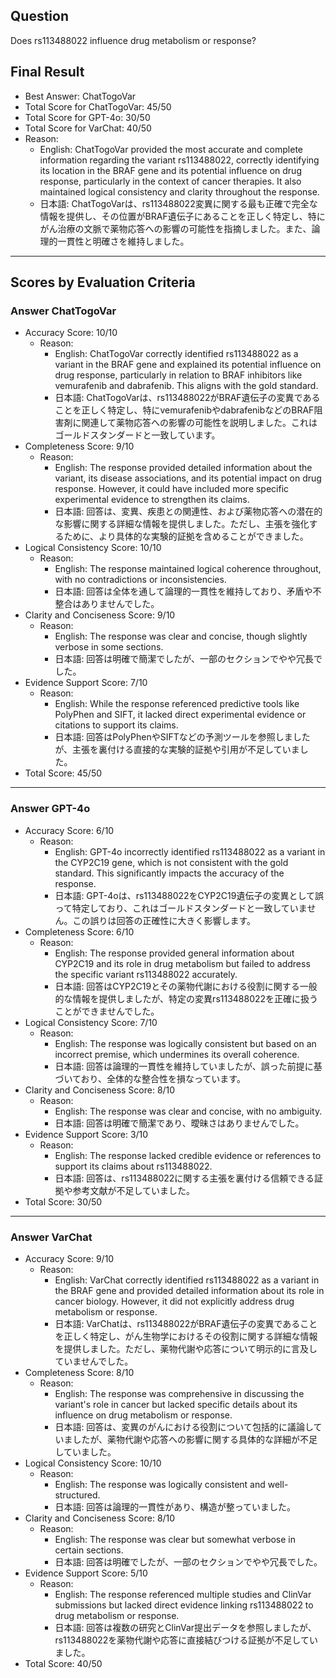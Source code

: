 ## Question

Does rs113488022 influence drug metabolism or response?

## Final Result

- Best Answer: ChatTogoVar
- Total Score for ChatTogoVar: 45/50
- Total Score for GPT-4o: 30/50
- Total Score for VarChat: 40/50
- Reason:
  - English: ChatTogoVar provided the most accurate and complete information regarding the variant rs113488022, correctly identifying its location in the BRAF gene and its potential influence on drug response, particularly in the context of cancer therapies. It also maintained logical consistency and clarity throughout the response.
  - 日本語: ChatTogoVarは、rs113488022変異に関する最も正確で完全な情報を提供し、その位置がBRAF遺伝子にあることを正しく特定し、特にがん治療の文脈で薬物応答への影響の可能性を指摘しました。また、論理的一貫性と明確さを維持しました。

---

## Scores by Evaluation Criteria

### Answer ChatTogoVar
- Accuracy Score: 10/10
  - Reason: 
    - English: ChatTogoVar correctly identified rs113488022 as a variant in the BRAF gene and explained its potential influence on drug response, particularly in relation to BRAF inhibitors like vemurafenib and dabrafenib. This aligns with the gold standard.
    - 日本語: ChatTogoVarは、rs113488022がBRAF遺伝子の変異であることを正しく特定し、特にvemurafenibやdabrafenibなどのBRAF阻害剤に関連して薬物応答への影響の可能性を説明しました。これはゴールドスタンダードと一致しています。
- Completeness Score: 9/10
  - Reason: 
    - English: The response provided detailed information about the variant, its disease associations, and its potential impact on drug response. However, it could have included more specific experimental evidence to strengthen its claims.
    - 日本語: 回答は、変異、疾患との関連性、および薬物応答への潜在的な影響に関する詳細な情報を提供しました。ただし、主張を強化するために、より具体的な実験的証拠を含めることができました。
- Logical Consistency Score: 10/10
  - Reason: 
    - English: The response maintained logical coherence throughout, with no contradictions or inconsistencies.
    - 日本語: 回答は全体を通して論理的一貫性を維持しており、矛盾や不整合はありませんでした。
- Clarity and Conciseness Score: 9/10
  - Reason: 
    - English: The response was clear and concise, though slightly verbose in some sections.
    - 日本語: 回答は明確で簡潔でしたが、一部のセクションでやや冗長でした。
- Evidence Support Score: 7/10
  - Reason: 
    - English: While the response referenced predictive tools like PolyPhen and SIFT, it lacked direct experimental evidence or citations to support its claims.
    - 日本語: 回答はPolyPhenやSIFTなどの予測ツールを参照しましたが、主張を裏付ける直接的な実験的証拠や引用が不足していました。
- Total Score: 45/50

---

### Answer GPT-4o
- Accuracy Score: 6/10
  - Reason: 
    - English: GPT-4o incorrectly identified rs113488022 as a variant in the CYP2C19 gene, which is not consistent with the gold standard. This significantly impacts the accuracy of the response.
    - 日本語: GPT-4oは、rs113488022をCYP2C19遺伝子の変異として誤って特定しており、これはゴールドスタンダードと一致していません。この誤りは回答の正確性に大きく影響します。
- Completeness Score: 6/10
  - Reason: 
    - English: The response provided general information about CYP2C19 and its role in drug metabolism but failed to address the specific variant rs113488022 accurately.
    - 日本語: 回答はCYP2C19とその薬物代謝における役割に関する一般的な情報を提供しましたが、特定の変異rs113488022を正確に扱うことができませんでした。
- Logical Consistency Score: 7/10
  - Reason: 
    - English: The response was logically consistent but based on an incorrect premise, which undermines its overall coherence.
    - 日本語: 回答は論理的一貫性を維持していましたが、誤った前提に基づいており、全体的な整合性を損なっています。
- Clarity and Conciseness Score: 8/10
  - Reason: 
    - English: The response was clear and concise, with no ambiguity.
    - 日本語: 回答は明確で簡潔であり、曖昧さはありませんでした。
- Evidence Support Score: 3/10
  - Reason: 
    - English: The response lacked credible evidence or references to support its claims about rs113488022.
    - 日本語: 回答は、rs113488022に関する主張を裏付ける信頼できる証拠や参考文献が不足していました。
- Total Score: 30/50

---

### Answer VarChat
- Accuracy Score: 9/10
  - Reason: 
    - English: VarChat correctly identified rs113488022 as a variant in the BRAF gene and provided detailed information about its role in cancer biology. However, it did not explicitly address drug metabolism or response.
    - 日本語: VarChatは、rs113488022がBRAF遺伝子の変異であることを正しく特定し、がん生物学におけるその役割に関する詳細な情報を提供しました。ただし、薬物代謝や応答について明示的に言及していませんでした。
- Completeness Score: 8/10
  - Reason: 
    - English: The response was comprehensive in discussing the variant's role in cancer but lacked specific details about its influence on drug metabolism or response.
    - 日本語: 回答は、変異のがんにおける役割について包括的に議論していましたが、薬物代謝や応答への影響に関する具体的な詳細が不足していました。
- Logical Consistency Score: 10/10
  - Reason: 
    - English: The response was logically consistent and well-structured.
    - 日本語: 回答は論理的一貫性があり、構造が整っていました。
- Clarity and Conciseness Score: 8/10
  - Reason: 
    - English: The response was clear but somewhat verbose in certain sections.
    - 日本語: 回答は明確でしたが、一部のセクションでやや冗長でした。
- Evidence Support Score: 5/10
  - Reason: 
    - English: The response referenced multiple studies and ClinVar submissions but lacked direct evidence linking rs113488022 to drug metabolism or response.
    - 日本語: 回答は複数の研究とClinVar提出データを参照しましたが、rs113488022を薬物代謝や応答に直接結びつける証拠が不足していました。
- Total Score: 40/50
